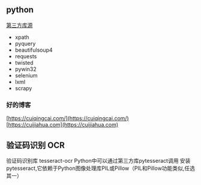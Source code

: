 ## python
[第三方库源](https://www.lfd.uci.edu/~gohlke/pythonlibs/)

* xpath
* pyquery
* beautifulsoup4
* requests
* twisted
* pywin32
* selenium
* lxml
* scrapy




### 好的博客
[https://cuiqingcai.com/](https://cuiqingcai.com/) <br>
[https://cuijiahua.com](https://cuijiahua.com)

## 验证码识别 OCR
验证码识别库 tesseract-ocr Python中可以通过第三方库pytesseract调用
安装pytesseract,它依赖于Python图像处理库PIL或Pillow（PIL和Pillow功能类似,任选其一）